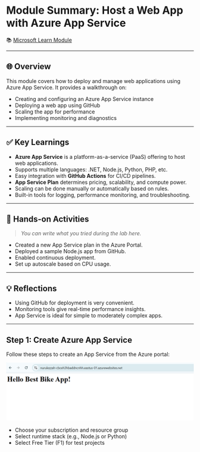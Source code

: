 # Module Summary: Host a Web App with Azure App Service

📚 [Microsoft Learn Module](https://learn.microsoft.com/en-gb/training/modules/host-a-web-app-with-azure-app-service/8-summary)

---

## 🌐 Overview

This module covers how to deploy and manage web applications using Azure App Service. It provides a walkthrough on:

- Creating and configuring an Azure App Service instance
- Deploying a web app using GitHub
- Scaling the app for performance
- Implementing monitoring and diagnostics

---

## ✅ Key Learnings

- **Azure App Service** is a platform-as-a-service (PaaS) offering to host web applications.
- Supports multiple languages: .NET, Node.js, Python, PHP, etc.
- Easy integration with **GitHub Actions** for CI/CD pipelines.
- **App Service Plan** determines pricing, scalability, and compute power.
- Scaling can be done manually or automatically based on rules.
- Built-in tools for logging, performance monitoring, and troubleshooting.

---

## 🧪 Hands-on Activities

> _You can write what you tried during the lab here._

- Created a new App Service plan in the Azure Portal.
- Deployed a sample Node.js app from GitHub.
- Enabled continuous deployment.
- Set up autoscale based on CPU usage.

---

## 💡 Reflections

- Using GitHub for deployment is very convenient.
- Monitoring tools give real-time performance insights.
- App Service is ideal for simple to moderately complex apps.

---
## Step 1: Create Azure App Service

Follow these steps to create an App Service from the Azure portal:

![App Service Creation](./screenshots/app-service-setup.png)

- Choose your subscription and resource group
- Select runtime stack (e.g., Node.js or Python)
- Select Free Tier (F1) for test projects


